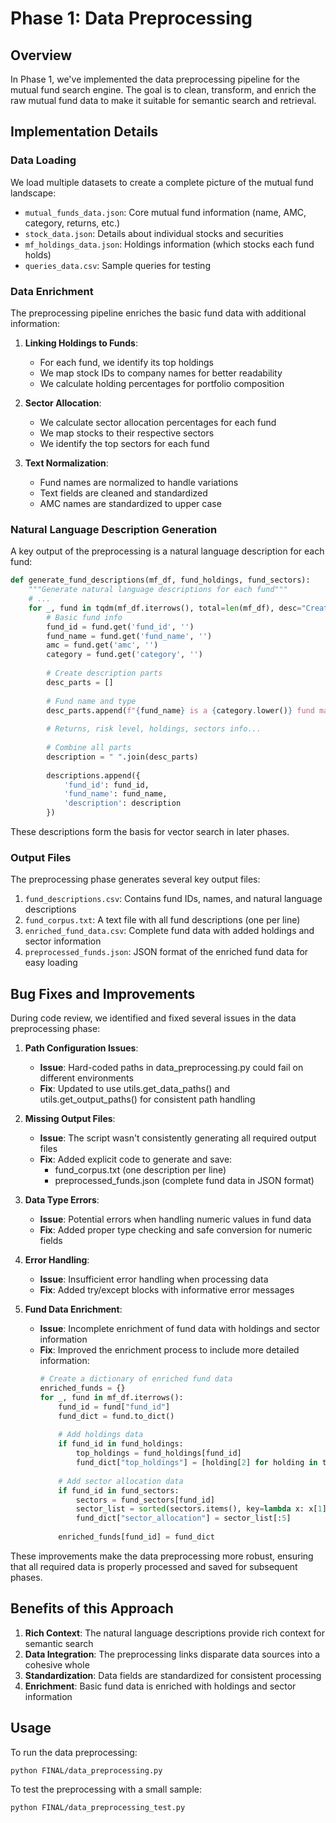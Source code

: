 # Phase 1: Data Preprocessing

## Overview
In Phase 1, we've implemented the data preprocessing pipeline for the mutual fund search engine. The goal is to clean, transform, and enrich the raw mutual fund data to make it suitable for semantic search and retrieval.

## Implementation Details

### Data Loading
We load multiple datasets to create a complete picture of the mutual fund landscape:
- `mutual_funds_data.json`: Core mutual fund information (name, AMC, category, returns, etc.)
- `stock_data.json`: Details about individual stocks and securities
- `mf_holdings_data.json`: Holdings information (which stocks each fund holds)
- `queries_data.csv`: Sample queries for testing

### Data Enrichment
The preprocessing pipeline enriches the basic fund data with additional information:

1. **Linking Holdings to Funds**:
   - For each fund, we identify its top holdings
   - We map stock IDs to company names for better readability
   - We calculate holding percentages for portfolio composition

2. **Sector Allocation**:
   - We calculate sector allocation percentages for each fund
   - We map stocks to their respective sectors
   - We identify the top sectors for each fund

3. **Text Normalization**:
   - Fund names are normalized to handle variations
   - Text fields are cleaned and standardized 
   - AMC names are standardized to upper case

### Natural Language Description Generation
A key output of the preprocessing is a natural language description for each fund:

```python
def generate_fund_descriptions(mf_df, fund_holdings, fund_sectors):
    """Generate natural language descriptions for each fund"""
    # ...
    for _, fund in tqdm(mf_df.iterrows(), total=len(mf_df), desc="Creating descriptions"):
        # Basic fund info
        fund_id = fund.get('fund_id', '')
        fund_name = fund.get('fund_name', '')
        amc = fund.get('amc', '')
        category = fund.get('category', '')
        
        # Create description parts
        desc_parts = []
        
        # Fund name and type
        desc_parts.append(f"{fund_name} is a {category.lower()} fund managed by {amc}.")
        
        # Returns, risk level, holdings, sectors info...
        
        # Combine all parts
        description = " ".join(desc_parts)
        
        descriptions.append({
            'fund_id': fund_id,
            'fund_name': fund_name,
            'description': description
        })
```

These descriptions form the basis for vector search in later phases.

### Output Files
The preprocessing phase generates several key output files:

1. `fund_descriptions.csv`: Contains fund IDs, names, and natural language descriptions
2. `fund_corpus.txt`: A text file with all fund descriptions (one per line)
3. `enriched_fund_data.csv`: Complete fund data with added holdings and sector information
4. `preprocessed_funds.json`: JSON format of the enriched fund data for easy loading

## Bug Fixes and Improvements

During code review, we identified and fixed several issues in the data preprocessing phase:

1. **Path Configuration Issues**:
   - **Issue**: Hard-coded paths in data_preprocessing.py could fail on different environments
   - **Fix**: Updated to use utils.get_data_paths() and utils.get_output_paths() for consistent path handling

2. **Missing Output Files**:
   - **Issue**: The script wasn't consistently generating all required output files
   - **Fix**: Added explicit code to generate and save:
     - fund_corpus.txt (one description per line)
     - preprocessed_funds.json (complete fund data in JSON format)

3. **Data Type Errors**:
   - **Issue**: Potential errors when handling numeric values in fund data
   - **Fix**: Added proper type checking and safe conversion for numeric fields

4. **Error Handling**:
   - **Issue**: Insufficient error handling when processing data
   - **Fix**: Added try/except blocks with informative error messages

5. **Fund Data Enrichment**:
   - **Issue**: Incomplete enrichment of fund data with holdings and sector information
   - **Fix**: Improved the enrichment process to include more detailed information:
     ```python
     # Create a dictionary of enriched fund data
     enriched_funds = {}
     for _, fund in mf_df.iterrows():
         fund_id = fund["fund_id"]
         fund_dict = fund.to_dict()
         
         # Add holdings data
         if fund_id in fund_holdings:
             top_holdings = fund_holdings[fund_id]
             fund_dict["top_holdings"] = [holding[2] for holding in top_holdings[:10]]
         
         # Add sector allocation data
         if fund_id in fund_sectors:
             sectors = fund_sectors[fund_id]
             sector_list = sorted(sectors.items(), key=lambda x: x[1], reverse=True)
             fund_dict["sector_allocation"] = sector_list[:5]
         
         enriched_funds[fund_id] = fund_dict
     ```

These improvements make the data preprocessing more robust, ensuring that all required data is properly processed and saved for subsequent phases.

## Benefits of this Approach

1. **Rich Context**: The natural language descriptions provide rich context for semantic search
2. **Data Integration**: The preprocessing links disparate data sources into a cohesive whole
3. **Standardization**: Data fields are standardized for consistent processing
4. **Enrichment**: Basic fund data is enriched with holdings and sector information

## Usage

To run the data preprocessing:
```
python FINAL/data_preprocessing.py
```

To test the preprocessing with a small sample:
```
python FINAL/data_preprocessing_test.py
``` 